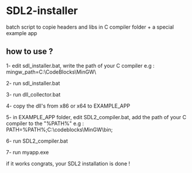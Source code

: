 # SDL2-installer
batch script to copie headers and libs in C compiler folder + a special example app


## how to use ?

1- edit sdl_installer.bat, write the path of your C compiler
e.g : mingw_path=C:\CodeBlocks\MinGW\

2- run sdl_installer.bat

3- run dll_collector.bat

4- copy the dll's from x86 or x64 to EXAMPLE_APP

5- in EXAMPLE_APP folder, edit SDL2_compiler.bat, add the path of your C compiler to the "%PATH%"
e.g : PATH=%PATH%;C:\codeblocks\MinGW\bin;

6- run SDL2_compiler.bat

7- run myapp.exe


if it works congrats, your SDL2 installation is done !
